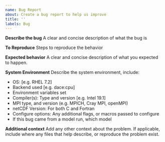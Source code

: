 ```yaml
---
name: Bug Report
about: Create a bug report to help us improve
title: ''
labels: Bug
---
```


**Describe the bug**
A clear and concise description of what the bug is

**To Reproduce**
Steps to reproduce the behavior

**Expected behavior**
A clear and concise description of what you expected to happen.

**System Environment**
Describe the system environment, include:
- OS: [e.g. RHEL 7.2]
- Backend used [e.g. dace:cpu]
- Environment variables set
- Compiler(s): Type and version [e.g. Intel 19.1]
- MPI type, and version (e.g. MPICH, Cray MPI, openMPI)
- netCDF Version: For both C and Fortran
- Configure options: Any additional flags, or macros passed to configure
- If this bug came from a model run, which model

**Additional context**
Add any other context about the problem.  If applicable, include where any files
that help describe, or reproduce the problem exist.
